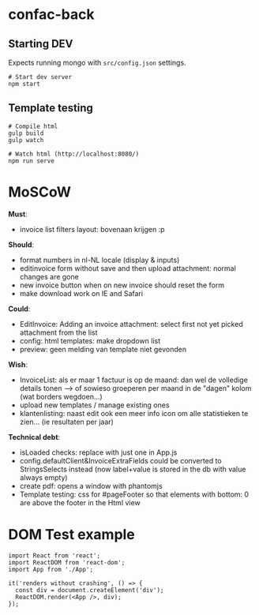confac-back
===========
Starting DEV
------------

Expects running mongo with `src/config.json` settings.

```
# Start dev server
npm start
```

Template testing
----------------

```
# Compile html
gulp build
gulp watch

# Watch html (http://localhost:8080/)
npm run serve
```

MoSCoW
======
**Must**:  

- invoice list filters layout: bovenaan krijgen :p

**Should**:  

- format numbers in nl-NL locale (display & inputs)
- editinvoice form without save and then upload attachment: normal changes are gone
- new invoice button when on new invoice should reset the form
- make download work on IE and Safari

**Could**:  

- EditInvoice: Adding an invoice attachment: select first not yet picked attachment from the list
- config: html templates: make dropdown list
- preview: geen melding van template niet gevonden

**Wish**:  

- InvoiceList: als er maar 1 factuur is op de maand: dan wel de volledige details tonen
--> of sowieso groeperen per maand in de "dagen" kolom (wat borders wegdoen...)
- upload new templates / manage existing ones
- klantenlisting: naast edit ook een meer info icon om alle statistieken te zien... (ie resultaten per jaar)

**Technical debt**:  

- isLoaded checks: replace with just one in App.js
- config.defaultClient&InvoiceExtraFields could be converted to StringsSelects instead (now label+value is stored in the db with value always empty)
- create pdf: opens a window with phantomjs
- Template testing: css for #pageFooter so that elements with bottom: 0 are above the footer in the Html view

DOM Test example
================

```
import React from 'react';
import ReactDOM from 'react-dom';
import App from './App';

it('renders without crashing', () => {
  const div = document.createElement('div');
  ReactDOM.render(<App />, div);
});
```
